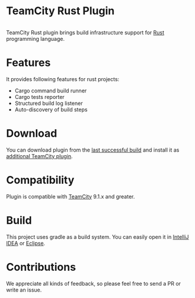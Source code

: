 # TeamCity Rust Plugin

<a href="https://teamcity.jetbrains.com/viewType.html?buildTypeId=TeamCityRustPluginBuild&guest=1"><img src="https://teamcity.jetbrains.com/app/rest/builds/buildType:(id:TeamCityRustPluginBuild)/statusIcon.svg" alt=""/></a>

TeamCity Rust plugin brings build infrastructure support for [Rust](https://www.rust-lang.org/) programming language.

# Features

It provides following features for rust projects:
* Cargo command build runner
* Cargo tests reporter
* Structured build log listener
* Auto-discovery of build steps
 
# Download

You can download plugin from the [last successful build](https://teamcity.jetbrains.com/repository/download/TeamCityRustPluginBuild/.lastSuccessful/teamcity-rust-plugin.zip?guest=1) and install it as [additional TeamCity plugin](https://confluence.jetbrains.com/display/TCDL/Installing+Additional+Plugins).

# Compatibility

Plugin is compatible with [TeamCity](https://www.jetbrains.com/teamcity/download/) 9.1.x and greater.

# Build

This project uses gradle as a build system. You can easily open it in [IntelliJ IDEA](https://www.jetbrains.com/idea/help/importing-project-from-gradle-model.html) or [Eclipse](http://gradle.org/eclipse/).

# Contributions

We appreciate all kinds of feedback, so please feel free to send a PR or write an issue.
